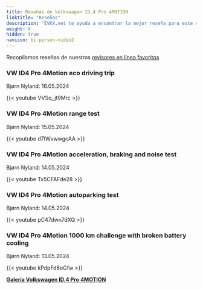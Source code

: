 ```yaml
---
title: Reseñas de Volkswagen ID.4 Pro 4MOTION
linktitle: "Reseñas"
description: "EVKX.net te ayuda a encontrar la mejor reseña para este modelo."
weight: 6
hidden: true
navicon: bi-person-video2
---
```

Recopilamos reseñas de nuestros [revisores en línea favoritos](../../../../../guides/evreviewers/)

<div class="container text-center shadow p-2 pe-4 mb-5 bg-body-tertiary rounded border">
<h3>VW ID4 Pro 4Motion eco driving trip</h3>
<p>Bjørn Nyland: 16.05.2024</p>

{{< youtube VVSq_jt9Mrc >}}

</div>
<div class="container text-center shadow p-2 pe-4 mb-5 bg-body-tertiary rounded border">
<h3>VW ID4 Pro 4Motion range test</h3>
<p>Bjørn Nyland: 15.05.2024</p>

{{< youtube d7IWvwwgcAA >}}

</div>
<div class="container text-center shadow p-2 pe-4 mb-5 bg-body-tertiary rounded border">
<h3>VW ID4 Pro 4Motion acceleration, braking and noise test</h3>
<p>Bjørn Nyland: 14.05.2024</p>

{{< youtube Tx5CFAFde28 >}}

</div>
<div class="container text-center shadow p-2 pe-4 mb-5 bg-body-tertiary rounded border">
<h3>VW ID4 Pro 4Motion autoparking test</h3>
<p>Bjørn Nyland: 14.05.2024</p>

{{< youtube pC47dwn7dXQ >}}

</div>
<div class="container text-center shadow p-2 pe-4 mb-5 bg-body-tertiary rounded border">
<h3>VW ID4 Pro 4Motion 1000 km challenge with broken battery cooling</h3>
<p>Bjørn Nyland: 13.05.2024</p>

{{< youtube kPdpFd8oGfw >}}

</div>
<div class="mt-3 mb-3">
<a href="../gallery/" class="text-decoration-none text-black">
<strong><i class="bi-arrow-left"></i>Galería  </strong>
</a>
<a href="../" class="text-decoration-none text-black float-end">
<strong>Volkswagen ID.4 Pro 4MOTION <i class="bi-arrow-right"></i></strong>
</a>
</div>
